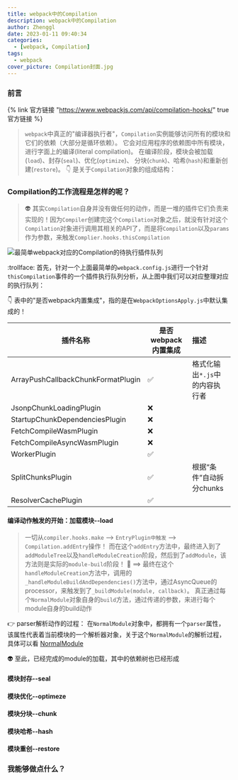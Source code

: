 ```yaml
---
title: webpack中的Compilation
description: webpack中的Compilation
author: Zhenggl
date: 2023-01-11 09:40:34
categories:
  - [webpack, Compilation]
tags:
  - webpack
cover_picture: Compilation封面.jpg
---
```


### 前言
{% link 官方链接 "https://www.webpackjs.com/api/compilation-hooks/" true 官方链接 %}
> `webpack`中真正的"编译器执行者"，`Compilation`实例能够访问所有的模块和它们的依赖（大部分是循环依赖）。 它会对应用程序的依赖图中所有模块， 进行字面上的编译(literal compilation)。 在编译阶段，模块会被加载(`load`)、封存(`seal`)、优化(`optimize`)、 分块(`chunk`)、哈希(`hash`)和重新创建(`restore`)。
> :point_down: 是关于`Compilation`对象的组成结构：

### Compilation的工作流程是怎样的呢？
> :alien: 其实`Compilation`自身并没有做任何的动作，而是一堆的插件它们负责来实现的！因为`Compiler`创建完这个`Compilation`对象之后，就没有针对这个`Compilation`对象进行调用其相关的API了，而是将`Compilation`以及`params`作为参数，来触发`Complier.hooks.thisCompilation`

![最简单webpack对应的Compilation的待执行插件队列](最简单webpack对应的Compilation的待执行插件队列.png)

:trollface: 首先，针对一个上面最简单的`webpack.config.js`进行一个针对`thisCompilation`事件的一个插件执行队列分析，从上图中我们可以对应整理对应的执行队列：

:point_down: 表中的"是否webpack内置集成"，指的是在`WebpackOptionsApply.js`中默认集成的！

| 插件名称 | 是否webpack内置集成 | 描述 |
|---|---|:---|
| ArrayPushCallbackChunkFormatPlugin | :white_check_mark: | 格式化输出`*.js`中的内容执行者 |
| JsonpChunkLoadingPlugin | :x: |  |
| StartupChunkDependenciesPlugin | :x: |  |
| FetchCompileWasmPlugin | :x: |  |
| FetchCompileAsyncWasmPlugin | :x: |  |
| WorkerPlugin | :white_check_mark: |  |
| SplitChunksPlugin | :white_check_mark: | 根据“条件”自动拆分chunks |
| ResolverCachePlugin | :white_check_mark: |  |

#### 编译动作触发的开始：加载模块--load
> 一切从`compiler.hooks.make` --> `EntryPlugin中触发` --> `Compilation.addEntry`操作！
> 而在这个`addEntry`方法中，最终进入到了`addModuleTree`以及`handleModuleCreation`阶段，然后到了`addModule`，该方法则是实际的`module-build`阶段！
> :stars: ==> 最终在这个`handleModuleCreation`方法中，调用的`_handleModuleBuildAndDependencies()`方法中，通过AsyncQueue的processor，来触发到了`_buildModule(module, callback)`。
> 真正通过每个`NormalModule`对象自身的`build`方法，通过传递的参数，来进行每个module自身的build动作

:point_right: parser解析动作的过程：
在`NormalModule`对象中，都拥有一个`parser`属性，该属性代表着当前模块的一个解析器对象，关于这个`NormalModule`的解析过程，具体可以看 [NormalModule](/2023/01/29/module-and-its-children/#NormalModule)

:alien: 至此，已经完成的module的加载，其中的依赖树也已经形成

#### 模块封存--seal


#### 模块优化--optimeze

#### 模块分块--chunk

#### 模块哈希--hash

#### 模块重创--restore

### 我能够做点什么？


